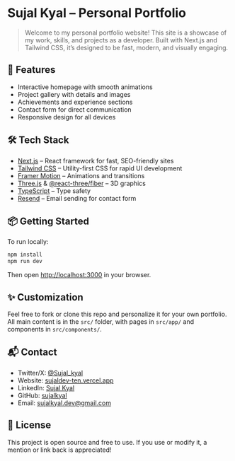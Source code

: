 
# Sujal Kyal – Personal Portfolio

> Welcome to my personal portfolio website! This site is a showcase of my work, skills, and projects as a developer. Built with Next.js and Tailwind CSS, it’s designed to be fast, modern, and visually engaging.

## 🚀 Features

- Interactive homepage with smooth animations
- Project gallery with details and images
- Achievements and experience sections
- Contact form for direct communication
- Responsive design for all devices

## 🛠️ Tech Stack

- [Next.js](https://nextjs.org/) – React framework for fast, SEO-friendly sites
- [Tailwind CSS](https://tailwindcss.com/) – Utility-first CSS for rapid UI development
- [Framer Motion](https://www.framer.com/motion/) – Animations and transitions
- [Three.js](https://threejs.org/) & [@react-three/fiber](https://docs.pmnd.rs/react-three-fiber) – 3D graphics
- [TypeScript](https://www.typescriptlang.org/) – Type safety
- [Resend](https://resend.com/) – Email sending for contact form

## 📦 Getting Started

To run locally:

```bash
npm install
npm run dev
```

Then open [http://localhost:3000](http://localhost:3000) in your browser.

## ✨ Customization

Feel free to fork or clone this repo and personalize it for your own portfolio. All main content is in the `src/` folder, with pages in `src/app/` and components in `src/components/`.

## 📬 Contact

- Twitter/X: [@Sujal_kyal](https://x.com/Sujal_kyal)
- Website: [sujaldev-ten.vercel.app](https://sujaldev-ten.vercel.app/)
- LinkedIn: [Sujal Kyal](http://linkedin.com/in/sujal-kyal-712b9024b)
- GitHub: [sujalkyal](https://github.com/sujalkyal)
- Email: [sujalkyal.dev@gmail.com](mailto:sujalkyal.dev@gmail.com)

## 📝 License

This project is open source and free to use. If you use or modify it, a mention or link back is appreciated!